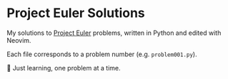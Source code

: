 # Project Euler Solutions

My solutions to [Project Euler](https://projecteuler.net/) problems, written in Python and edited with Neovim.

Each file corresponds to a problem number (e.g. `problem001.py`).

🧠 Just learning, one problem at a time.
